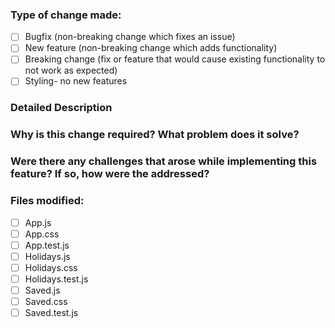 ### Type of change made:
- [ ] Bugfix (non-breaking change which fixes an issue)
- [ ] New feature (non-breaking change which adds functionality)
- [ ] Breaking change (fix or feature that would cause existing functionality to not work as expected)
- [ ] Styling- no new features

### Detailed Description

### Why is this change required? What problem does it solve?

### Were there any challenges that arose while implementing this feature? If so, how were the addressed?

### Files modified:

- [ ] App.js
- [ ] App.css
- [ ] App.test.js
- [ ] Holidays.js
- [ ] Holidays.css
- [ ] Holidays.test.js
- [ ] Saved.js
- [ ] Saved.css
- [ ] Saved.test.js